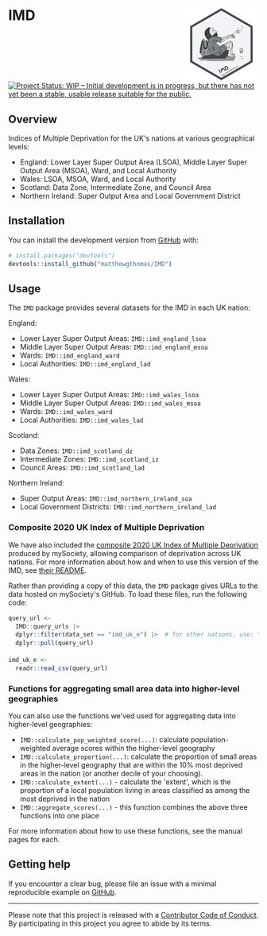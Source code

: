# IMD <img src='man/figures/imd-logo.png' align="right" height="150" /></a>

<!-- badges: start -->
[![Project Status: WIP – Initial development is in progress, but there has not yet been a stable, usable release suitable for the public.](https://www.repostatus.org/badges/latest/wip.svg)](https://www.repostatus.org/#wip)
<!-- badges: end -->

## Overview
Indices of Multiple Deprivation for the UK's nations at various geographical levels:

- England: Lower Layer Super Output Area (LSOA), Middle Layer Super Output Area (MSOA), Ward, and Local Authority
- Wales: LSOA, MSOA, Ward, and Local Authority
- Scotland: Data Zone, Intermediate Zone, and Council Area
- Northern Ireland: Super Output Area and Local Government District

## Installation
You can install the development version from [GitHub](https://github.com/) with:

``` r
# install.packages("devtools")
devtools::install_github("matthewgthomas/IMD")
```

## Usage
The `IMD` package provides several datasets for the IMD in each UK nation:

England:

- Lower Layer Super Output Areas: `IMD::imd_england_lsoa`
- Middle Layer Super Output Areas: `IMD::imd_england_msoa`
- Wards: `IMD::imd_england_ward`
- Local Authorities: `IMD::imd_england_lad`

Wales:

- Lower Layer Super Output Areas: `IMD::imd_wales_lsoa`
- Middle Layer Super Output Areas: `IMD::imd_wales_msoa`
- Wards: `IMD::imd_wales_ward`
- Local Authorities: `IMD::imd_wales_lad`

Scotland:
- Data Zones: `IMD::imd_scotland_dz`
- Intermediate Zones: `IMD::imd_scotland_iz`
- Council Areas: `IMD::imd_scotland_lad`

Northern Ireland:

- Super Output Areas: `IMD::imd_northern_ireland_soa`
- Local Government Districts: `IMD::imd_northern_ireland_lad`

### Composite 2020 UK Index of Multiple Deprivation
We have also included the [composite 2020 UK Index of Multiple Deprivation](https://github.com/mysociety/composite_uk_imd) produced by mySociety, allowing comparison of deprivation across UK nations. For more information about how and when to use this version of the IMD, see [their README](https://github.com/mysociety/composite_uk_imd/blob/master/readme.md).

Rather than providing a copy of this data, the `IMD` package gives URLs to the data hosted on mySociety's GitHub. To load these files, run the following code:

```r
query_url <-
  IMD::query_urls |>
  dplyr::filter(data_set == "imd_uk_e") |>  # for other nations, use: "imd_uk_w", "imd_uk_s" or "imd_uk_n"
  dplyr::pull(query_url)

imd_uk_e <-
  readr::read_csv(query_url)
```

### Functions for aggregating small area data into higher-level geographies
You can also use the functions we'ved used for aggregating data into higher-level geographies:

- `IMD::calculate_pop_weighted_score(...)`: calculate population-weighted average scores within the higher-level geography
- `IMD::calculate_proportion(...)`: calculate the proportion of small areas in the higher-level geography that are within the 10% most deprived areas in the nation (or another decile of your choosing).
- `IMD::calculate_extent(...)` - calculate the 'extent', which is the proportion of a local population living in areas classified as among the most deprived in the nation
- `IMD::aggregate_scores(...)` - this function combines the above three functions into one place

For more information about how to use these functions, see the manual pages for each.

## Getting help
If you encounter a clear bug, please file an issue with a minimal reproducible example on [GitHub](https://github.com/matthewgthomas/IMD/issues).

---
Please note that this project is released with a [Contributor Code of Conduct](https://www.contributor-covenant.org/version/2/0/code_of_conduct/). By participating in this project you agree to abide by its terms.

